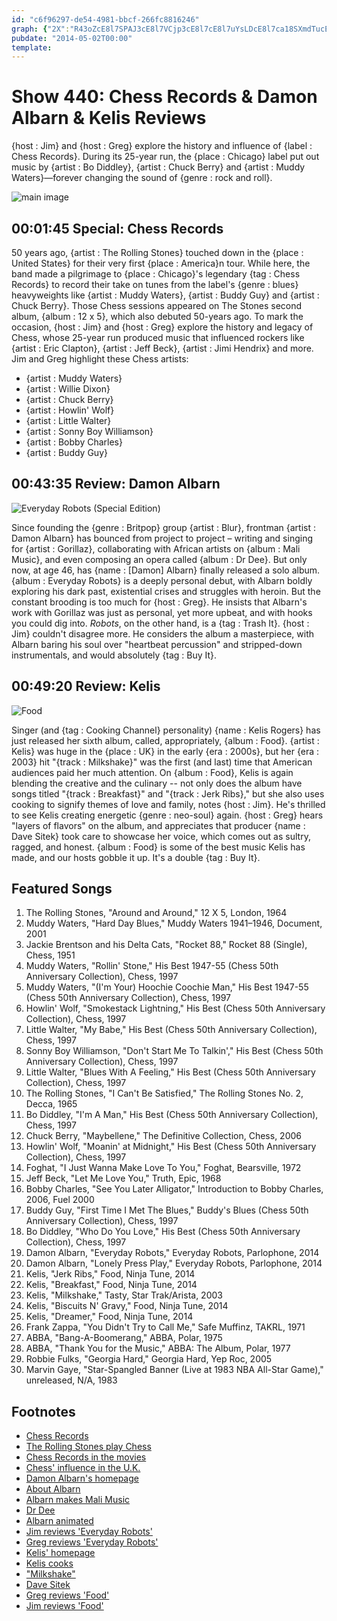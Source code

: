 ```yaml
---
id: "c6f96297-de54-4981-bbcf-266fc8816246"
graph: {"2X":"R43oZcE8l7SPAJ3cE8l7VCjp3cE8l7cE8l7uYsLDcE8l7ca18SXmdTucE8l7cE8l7zxDZUE1acecE8l7JjsKMcE8l7cE8l7eRBqr","20N":"ZSJUkfTX2LLzIjSZSJUk31mVTFjxnI31mVTLzIjS31mVTDzrrJLzIjSf8Y5aLzIjSfLoQBBHm1GBQsAM97qipX6cfd","2A8":"2mJ7HQjASA2mJ7Ha69ovQjASAa69ova69ovgJsIBLTkqXgJsIBBMflPgJsIBgJsIBpxcjqBDocogJsIBZ5N1Aa69ovBDocoa69ov97qipX6cfd97qipBHm1G"}
pubdate: "2014-05-02T00:00"
template: 
---
```






# Show 440: Chess Records & Damon Albarn & Kelis Reviews

{host : Jim} and {host : Greg} explore the history and influence of {label : Chess Records}. During its 25-year run, the {place : Chicago} label put out music by {artist : Bo Diddley}, {artist : Chuck Berry} and {artist : Muddy Waters}—forever changing the sound of {genre : rock and roll}.

![main image](https://static.soundopinions.org/images/2010/chessrecords/2.jpg)



## 00:01:45 Special: Chess Records

50 years ago, {artist : The Rolling Stones} touched down in the {place : United States} for their very first {place : America}n tour. While here, the band made a pilgrimage to {place : Chicago}'s legendary {tag : Chess Records} to record their take on tunes from the label's {genre : blues} heavyweights like {artist : Muddy Waters}, {artist : Buddy Guy} and {artist : Chuck Berry}. Those Chess sessions appeared on The Stones second album, {album : 12 x 5}, which also debuted 50-years ago. To mark the occasion, {host : Jim} and {host : Greg} explore the history and legacy of Chess, whose 25-year run produced music that influenced rockers like {artist : Eric Clapton}, {artist : Jeff Beck}, {artist : Jimi Hendrix} and more.  Jim and Greg highlight these Chess artists:

- {artist : Muddy Waters}
- {artist : Willie Dixon}
- {artist : Chuck Berry}
- {artist : Howlin' Wolf}
- {artist : Little Walter}
- {artist : Sonny Boy Williamson}
- {artist : Bobby Charles}
- {artist : Buddy Guy}



## 00:43:35 Review: Damon Albarn

![Everyday Robots (Special Edition)](https://static.soundopinions.org/assets/440/20N0.jpg)

Since founding the {genre : Britpop} group {artist : Blur}, frontman {artist : Damon Albarn} has bounced from project to project – writing and singing for {artist : Gorillaz}, collaborating with African artists on {album : Mali Music}, and even composing an opera called {album : Dr Dee}. But only now, at age 46, has {name : [Damon] Albarn} finally released a solo album. {album : Everyday Robots} is a deeply personal debut, with Albarn boldly exploring his dark past, existential crises and struggles with heroin. But the constant brooding is too much for {host : Greg}. He insists that Albarn's work with Gorillaz was just as personal, yet more upbeat, and with hooks you could dig into. *Robots*, on the other hand, is a {tag : Trash It}. {host : Jim} couldn't disagree more. He considers the album a masterpiece, with Albarn baring his soul over "heartbeat percussion" and stripped-down instrumentals, and would absolutely {tag : Buy It}.



## 00:49:20 Review: Kelis

![Food](https://static.soundopinions.org/assets/440/2A80.png)

Singer (and {tag : Cooking Channel} personality) {name : Kelis Rogers} has just released her sixth album, called, appropriately, {album : Food}. {artist : Kelis} was huge in the {place : UK} in the early {era : 2000s}, but her {era : 2003} hit "{track : Milkshake}" was the first (and last) time that American audiences paid her much attention. On {album : Food}, Kelis is again blending the creative and the culinary -- not only does the album have songs titled "{track : Breakfast}" and "{track : Jerk Ribs}," but she also uses cooking to signify themes of love and family, notes {host : Jim}. He's thrilled to see Kelis creating energetic {genre : neo-soul} again. {host : Greg} hears "layers of flavors" on the album, and appreciates that producer {name : Dave Sitek} took care to showcase her voice, which comes out as sultry, ragged, and honest. {album : Food} is some of the best music Kelis has made, and our hosts gobble it up. It's a double {tag : Buy It}.



## Featured Songs

1. The Rolling Stones, "Around and Around," 12 X 5, London, 1964
2. Muddy Waters, "Hard Day Blues," Muddy Waters 1941–1946, Document, 2001
3. Jackie Brentson and his Delta Cats, "Rocket 88," Rocket 88 (Single), Chess, 1951
4. Muddy Waters, "Rollin' Stone," His Best 1947-55 (Chess 50th Anniversary Collection), Chess, 1997
5. Muddy Waters, "(I'm Your) Hoochie Coochie Man," His Best 1947-55 (Chess 50th Anniversary Collection), Chess, 1997
6. Howlin' Wolf, "Smokestack Lightning," His Best (Chess 50th Anniversary Collection), Chess, 1997
7. Little Walter, "My Babe," His Best (Chess 50th Anniversary Collection), Chess, 1997
8. Sonny Boy Williamson, "Don't Start Me To Talkin'," His Best (Chess 50th Anniversary Collection), Chess, 1997
9. Little Walter, "Blues With A Feeling," His Best (Chess 50th Anniversary Collection), Chess, 1997
10. The Rolling Stones, "I Can't Be Satisfied," The Rolling Stones No. 2, Decca, 1965
11. Bo Diddley, "I'm A Man," His Best (Chess 50th Anniversary Collection), Chess, 1997
12. Chuck Berry, "Maybellene," The Definitive Collection, Chess, 2006
13. Howlin' Wolf, "Moanin' at Midnight," His Best (Chess 50th Anniversary Collection), Chess, 1997
14. Foghat, "I Just Wanna Make Love To You," Foghat, Bearsville, 1972
15. Jeff Beck, "Let Me Love You," Truth, Epic, 1968
16. Bobby Charles, "See You Later Alligator," Introduction to Bobby Charles, 2006, Fuel 2000
17. Buddy Guy, "First Time I Met The Blues," Buddy's Blues (Chess 50th Anniversary Collection), Chess, 1997
18. Bo Diddley, "Who Do You Love," His Best (Chess 50th Anniversary Collection), Chess, 1997
19. Damon Albarn, "Everyday Robots," Everyday Robots, Parlophone, 2014
20. Damon Albarn, "Lonely Press Play," Everyday Robots, Parlophone, 2014
21. Kelis, "Jerk Ribs," Food, Ninja Tune, 2014
22. Kelis, "Breakfast," Food, Ninja Tune, 2014
23. Kelis, "Milkshake," Tasty, Star Trak/Arista, 2003
24. Kelis, "Biscuits N' Gravy," Food, Ninja Tune, 2014
25. Kelis, "Dreamer," Food, Ninja Tune, 2014
26. Frank Zappa, "You Didn't Try to Call Me," Safe Muffinz, TAKRL, 1971
27. ABBA, "Bang-A-Boomerang," ABBA, Polar, 1975
28. ABBA, "Thank You for the Music," ABBA: The Album, Polar, 1977
29. Robbie Fulks, "Georgia Hard," Georgia Hard, Yep Roc, 2005
30. Marvin Gaye, "Star-Spangled Banner (Live at 1983 NBA All-Star Game)," unreleased, N/A, 1983



## Footnotes

- [Chess Records](http://en.wikipedia.org/wiki/Chess_Records)
- [The Rolling Stones play Chess](http://rockhall.com/story-of-rock/features/all-featured/7710_the-rolling-stones-at-chess-records-satisfaction/)
- [Chess Records in the movies](http://variety.com/2008/film/news/competing-films-tell-chess-records-story-1117996041/)
- [Chess' influence in the U.K.](http://www.theguardian.com/music/2008/nov/24/label-love-chess-records)
- [Damon Albarn's homepage](http://www.damonalbarnmusic.com/)
- [About Albarn](http://www.vblurpage.com/info/bios/damon.htm)
- [Albarn makes Mali Music](https://www.youtube.com/watch?v=XtI0XXEeA2g)
- [Dr Dee](http://dr-dee.info/)
- [Albarn animated](http://en.wikipedia.org/wiki/2D_(fictional_musician))
- [Jim reviews 'Everyday Robots'](http://www.wbez.org/blogs/jim-derogatis/2014-04/damon-albarn-bares-his-soul-his-first-solo-album-110057)
- [Greg reviews 'Everyday Robots'](http://www.chicagotribune.com/entertainment/music/turnitup/ct-damon-albarn-everyday-robots-review-20140425,0,7443001.column)
- [Kelis' homepage](http://www.iamkelis.com/)
- [Kelis cooks](http://www.cookingchanneltv.com/shows/saucy-and-sweet.html)
- ["Milkshake"](https://www.youtube.com/watch?v=pGL2rytTraA)
- [Dave Sitek](http://en.wikipedia.org/wiki/Dave_Sitek)
- [Greg reviews 'Food'](http://www.chicagotribune.com/entertainment/music/turnitup/ct-kelis-food-review-20140421,0,3069905.column)
- [Jim reviews 'Food'](http://www.wbez.org/blogs/jim-derogatis/2014-04/kelis-cooks-delicious-feast-110081)